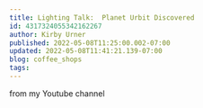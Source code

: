 ```yaml
---
title: Lighting Talk:  Planet Urbit Discovered
id: 4317324055342162267
author: Kirby Urner
published: 2022-05-08T11:25:00.002-07:00
updated: 2022-05-08T11:41:21.139-07:00
blog: coffee_shops
tags: 
---
```


from my Youtube channel